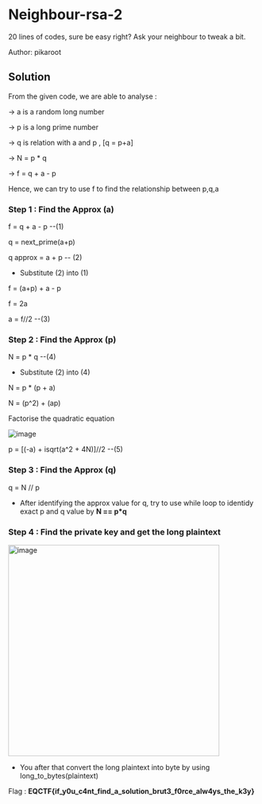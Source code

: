 # Neighbour-rsa-2

20 lines of codes, sure be easy right? Ask your neighbour to tweak a bit.

Author: pikaroot

## Solution
From the given code, we are able to analyse : 

-> a is a random long number

-> p is a long prime number

-> q is relation with a and p , [q = p+a]

-> N = p * q

-> f = q + a - p

Hence, we can try to use f to find the relationship between p,q,a

### Step 1 : Find the Approx (a)
f = q + a - p --(1)

q = next_prime(a+p)

q approx = a + p -- (2)

- Substitute (2) into (1)

f = (a+p) + a - p

f = 2a

a = f//2 --(3)

### Step 2 : Find the Approx (p)
N = p * q --(4)

- Substitute (2) into (4)

N = p * (p + a)

N = (p^2) + (ap)

Factorise the quadratic equation 

![image](https://github.com/user-attachments/assets/09a916e7-81bc-4299-8e5b-7b1be5f639de)

p = [(-a) + isqrt(a^2 + 4N)]//2 --(5)

### Step 3 : Find the Approx (q)
q = N // p

- After identifying the approx value for q, try to use while loop to identidy exact p and q value by <b>N == p*q</b>

### Step 4 : Find the private key and get the long plaintext
<img width="425" alt="image" src="https://github.com/user-attachments/assets/2457e8fe-4ac0-4fdb-9f51-318de5c641f9" />

- You after that convert the long plaintext into byte by using long_to_bytes(plaintext)

Flag : <b>EQCTF{if_y0u_c4nt_find_a_solution_brut3_f0rce_alw4ys_the_k3y}</b>




















